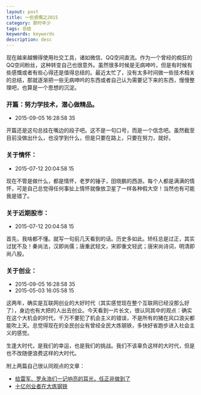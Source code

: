 ```yaml
---
layout: post
title: 一些感慨之2015
category: 那时年少
tags: 总结
keywords: keywords
description: desc
---
```


现在越来越懒得使用社交工具，诸如微信、QQ空间直流。作为一个曾经的痴狂的QQ空间粉丝，这种转变自己也很意外。虽然很多时候是无病呻吟，但是有时候有些感慨或者有些心得还是值得总结的。最近太忙了，没有太多时间做一些技术相关的总结，那就逐渐把一些无病呻吟的东西或者自己认为需要记下来的东西，慢慢整理吧，也算是一个思想的沉淀。

### 开篇：努力学技术，潜心做精品。

- 2015-09-05 16:28:58 35

开篇还是这句总挂在嘴边的段子吧。这不是一句口号，而是一个信念吧。虽然截至目前没做出什么，也没学到什么，但是只要在路上，只要在努力，就好。

### 关于情怀：

- 2015-07-12 20:04:58 15

现在不管是做什么，都是情怀，老罗的锤子，田晓鹏的西游。每个人都是满满的情怀，可是自己总觉得任何事扯上情怀就像放卫星了一样各种假大空！当然也有可能我是错了。

### 关于近期股市：

- 2015-07-12 20:04:58 15

首先，我啥都不懂。就写一句前几天看到的话。历史多如此。矫枉总是过正，其实过犹不及！秦尚法，汉即尚儒；唐重武轻文，宋即重文轻武；唐宋尚诗词，明清即尚八股。

### 关于创业：

- 2015-09-05 16:28:58 35
- 2015-05-03 16:05:58 15

这两年，确实是互联网创业的大好时代（其实感觉现在整个互联网已经没那么好了），身边也有大把的人出去创业。今天看到一片长文，很认同其中的观点：确实在这个大机会的时代，千万不要犯了机会主义的错误，不是所有的猪在风口浪尖都能吹上天。总觉得现在的全民创业有曾经全民大炼钢铁，多快好省跑步进入社会主义的感觉。

生逢大时代，是我们的幸运，也是我们的挑战。我们不该辜负这样的大时代，但是也不改随便浪费这样的大时代。

附上两篇自己很认同观点的文章：

- [给雷军、罗永浩们一记响亮的耳光，任正非做到了](http://mp.weixin.qq.com/s?__biz=MjM5NjAwNDM0MA==&mid=218289496&idx=3&sn=df65926e23e70bcd69fc65cb4e156b12&scene=0#rd)
- [十亿创业者在大炼钢铁](http://mp.weixin.qq.com/s?__biz=MjM5ODIyMTE0MA==&mid=208417793&idx=1&sn=6d242335270aa434a990831095e754c5#rd)